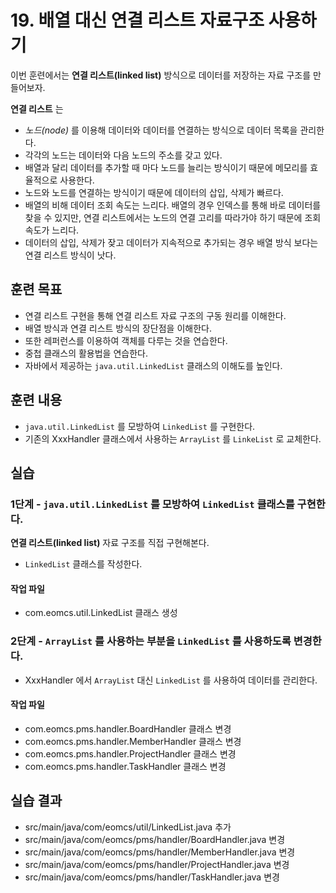 # 19. 배열 대신 연결 리스트 자료구조 사용하기

이번 훈련에서는 **연결 리스트(linked list)** 방식으로 데이터를 저장하는 자료 구조를 만들어보자.

**연결 리스트** 는 
- *노드(node)* 를 이용해 데이터와 데이터를 연결하는 방식으로 데이터 목록을 관리한다.
- 각각의 노드는 데이터와 다음 노드의 주소를 갖고 있다.
- 배열과 달리 데이터를 추가할 때 마다 노드를 늘리는 방식이기 때문에 메모리를 효율적으로 사용한다.
- 노드와 노드를 연결하는 방식이기 때문에 데이터의 삽입, 삭제가 빠르다.
- 배열의 비해 데이터 조회 속도는 느리다. 
  배열의 경우 인덱스를 통해 바로 데이터를 찾을 수 있지만, 
  연결 리스트에서는 노드의 연결 고리를 따라가야 하기 때문에 조회 속도가 느리다.
- 데이터의 삽입, 삭제가 잦고 데이터가 지속적으로 추가되는 경우 
  배열 방식 보다는 연결 리스트 방식이 낫다.
   
## 훈련 목표

- 연결 리스트 구현을 통해 연결 리스트 자료 구조의 구동 원리를 이해한다.
- 배열 방식과 연결 리스트 방식의 장단점을 이해한다.
- 또한 레퍼런스를 이용하여 객체를 다루는 것을 연습한다.
- 중첩 클래스의 활용법을 연습한다.
- 자바에서 제공하는 `java.util.LinkedList` 클래스의 이해도를 높인다.

## 훈련 내용

- `java.util.LinkedList` 를 모방하여 `LinkedList` 를 구현한다. 
- 기존의 XxxHandler 클래스에서 사용하는 `ArrayList` 를 `LinkeList` 로 교체한다.
  
## 실습

### 1단계 - `java.util.LinkedList` 를 모방하여 `LinkedList` 클래스를 구현한다. 

**연결 리스트(linked list)** 자료 구조를 직접 구현해본다.

- `LinkedList` 클래스를 작성한다.

#### 작업 파일

- com.eomcs.util.LinkedList 클래스 생성


### 2단계 - `ArrayList` 를 사용하는 부분을 `LinkedList` 를 사용하도록 변경한다.

- XxxHandler 에서 `ArrayList` 대신 `LinkedList` 를 사용하여 데이터를 관리한다.  

#### 작업 파일

- com.eomcs.pms.handler.BoardHandler 클래스 변경
- com.eomcs.pms.handler.MemberHandler 클래스 변경
- com.eomcs.pms.handler.ProjectHandler 클래스 변경
- com.eomcs.pms.handler.TaskHandler 클래스 변경


## 실습 결과

- src/main/java/com/eomcs/util/LinkedList.java 추가
- src/main/java/com/eomcs/pms/handler/BoardHandler.java 변경
- src/main/java/com/eomcs/pms/handler/MemberHandler.java 변경
- src/main/java/com/eomcs/pms/handler/ProjectHandler.java 변경
- src/main/java/com/eomcs/pms/handler/TaskHandler.java 변경
